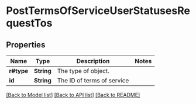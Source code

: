 # PostTermsOfServiceUserStatusesRequestTos

## Properties

Name | Type | Description | Notes
------------ | ------------- | ------------- | -------------
**r#type** | **String** | The type of object. | 
**id** | **String** | The ID of terms of service | 

[[Back to Model list]](../README.md#documentation-for-models) [[Back to API list]](../README.md#documentation-for-api-endpoints) [[Back to README]](../README.md)


